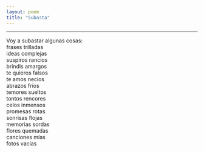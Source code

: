 ```yaml
---
layout: poem
title: "Subasta"
---
```


-----

Voy a subastar algunas cosas:<br>
frases trilladas<br>
ideas complejas<br>
suspiros rancios<br>
brindis amargos<br>
te quieros falsos<br>
te amos necios<br>
abrazos fríos<br>
temores sueltos<br>
tontos rencores<br>
celos inmensos<br>
promesas rotas<br>
sonrisas flojas<br>
memorias sordas<br>
flores quemadas<br>
canciones mías<br>
fotos vacías
